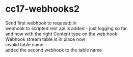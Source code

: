 # cc17-webhooks2
Send first webhook to requestb.in<br/>
webhook to scripted rest api is added - just logging so far.<br/>
and now with the right Content type on the web hook <br/>
Webhook stream table is in place now <br/>
invalid table name - <br/>
added the second webhook to the table name
